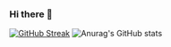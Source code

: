 ### Hi there 👋

<!--
**alex-xiarchos/alex-xiarchos** is a ✨ _special_ ✨ repository because its `README.md` (this file) appears on your GitHub profile.

Here are some ideas to get you started:

- 🔭 I’m currently working on ...
- 🌱 I’m currently learning ...
- 👯 I’m looking to collaborate on ...
- 🤔 I’m looking for help with ...
- 💬 Ask me about ...
- 📫 How to reach me: ...
- 😄 Pronouns: ...
- ⚡ Fun fact: ...
-->

[![GitHub Streak](https://streak-stats.demolab.com?user=alex-xiarchos&theme=transparent&hide_border=true&mode=weekly)](https://git.io/streak-stats)
![Anurag's GitHub stats](https://github-readme-stats.vercel.app/api?username=alex-xiarchos&show_icons=true&theme=transparent)
